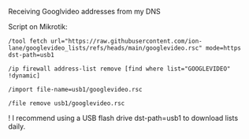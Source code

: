 Receiving Googlvideo addresses from my DNS


Script on Mikrotik:

``
/tool fetch url="https://raw.githubusercontent.com/ion-lane/googlevideo_lists/refs/heads/main/googlevideo.rsc" mode=https dst-path=usb1
``

``
/ip firewall address-list remove [find where list="GOOGLEVIDEO" !dynamic]
``

``
/import file-name=usb1/googlevideo.rsc
``

``
/file remove usb1/googlevideo.rsc
``

! I recommend using a USB flash drive dst-path=usb1 to download lists daily.
